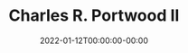 ---
title: "Charles R. Portwood II"
date: 2022-01-12T00:00:00-00:00
description: Content Creator
keywords: "Videos on technology, blogging, content creation, and more!"
slug: "charlesportwoodii"
draft: true
type: "channel"
youtube: https://www.youtube.com/c/CharlesPortwood
banner: https://assets.erianna.com/youtube/charlesportwoodii_banner.webp
logo: https://assets.erianna.com/ea366664a9035c9d6cd623740e37c5d8.webp
alt_image_types:
    - type: jpg
      format: image/jpeg
---